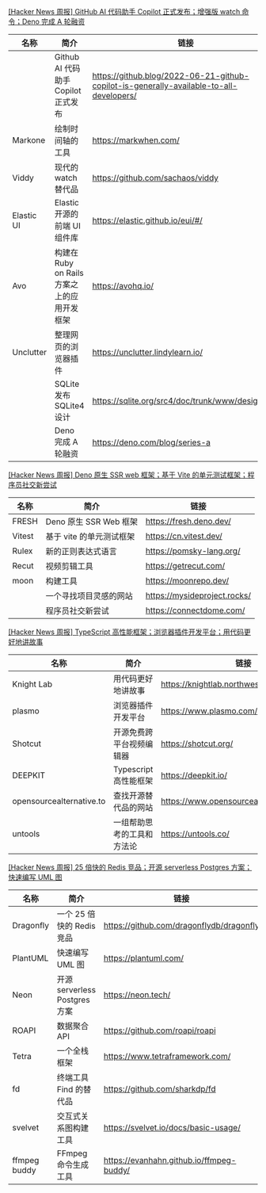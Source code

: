 [[Hacker News 周报] GitHub AI 代码助手 Copilot 正式发布；增强版 watch 命令；Deno 完成 A 轮融资](https://www.bilibili.com/video/BV1B3411u7ZG)
            <table>            <theader>
                <th>名称</th>
                <th>简介</th>
                <th>链接</th>
            </theader>            <tbody>                <tr>
                    <td></td>
                    <td>Github AI 代码助手 Copilot 正式发布</td>
                    <td>https://github.blog/2022-06-21-github-copilot-is-generally-available-to-all-developers/</td>
                </tr>                <tr>
                    <td>Markone</td>
                    <td>绘制时间轴的工具</td>
                    <td>https://markwhen.com/</td>
                </tr>                <tr>
                    <td>Viddy</td>
                    <td>现代的 watch 替代品</td>
                    <td>https://github.com/sachaos/viddy</td>
                </tr>                <tr>
                    <td>Elastic UI</td>
                    <td>Elastic 开源的前端 UI 组件库</td>
                    <td>https://elastic.github.io/eui/#/</td>
                </tr>                <tr>
                    <td>Avo</td>
                    <td>构建在 Ruby on Rails 方案之上的应用开发框架</td>
                    <td>https://avohq.io/</td>
                </tr>                <tr>
                    <td>Unclutter</td>
                    <td>整理网页的浏览器插件</td>
                    <td>https://unclutter.lindylearn.io/</td>
                </tr>                <tr>
                    <td></td>
                    <td>SQLite 发布 SQLite4 设计</td>
                    <td>https://sqlite.org/src4/doc/trunk/www/design.wiki</td>
                </tr>                <tr>
                    <td></td>
                    <td>Deno 完成 A 轮融资</td>
                    <td>https://deno.com/blog/series-a</td>
                </tr>            </tbody>            </table>
[[Hacker News 周报] Deno 原生 SSR web 框架；基于 Vite 的单元测试框架；程序员社交新尝试](https://www.bilibili.com/video/BV1sY411T7QL)
            <table>            <theader>
                <th>名称</th>
                <th>简介</th>
                <th>链接</th>
            </theader>            <tbody>                <tr>
                    <td>FRESH</td>
                    <td>Deno 原生 SSR Web 框架</td>
                    <td>https://fresh.deno.dev/</td>
                </tr>                <tr>
                    <td>Vitest</td>
                    <td>基于 vite 的单元测试框架</td>
                    <td>https://cn.vitest.dev/</td>
                </tr>                <tr>
                    <td>Rulex</td>
                    <td>新的正则表达式语言</td>
                    <td>https://pomsky-lang.org/</td>
                </tr>                <tr>
                    <td>Recut</td>
                    <td>视频剪辑工具</td>
                    <td>https://getrecut.com/</td>
                </tr>                <tr>
                    <td>moon</td>
                    <td>构建工具</td>
                    <td>https://moonrepo.dev/</td>
                </tr>                <tr>
                    <td></td>
                    <td>一个寻找项目灵感的网站</td>
                    <td>https://mysideproject.rocks/</td>
                </tr>                <tr>
                    <td></td>
                    <td>程序员社交新尝试</td>
                    <td>https://connectdome.com/</td>
                </tr>            </tbody>            </table>
[[Hacker News 周报] TypeScript 高性能框架；浏览器插件开发平台；用代码更好地讲故事](https://www.bilibili.com/video/BV1rS4y1i72U)
            <table>            <theader>
                <th>名称</th>
                <th>简介</th>
                <th>链接</th>
            </theader>            <tbody>                <tr>
                    <td>Knight Lab</td>
                    <td>用代码更好地讲故事</td>
                    <td>https://knightlab.northwestern.edu/projects/</td>
                </tr>                <tr>
                    <td>plasmo</td>
                    <td>浏览器插件开发平台</td>
                    <td>https://www.plasmo.com/</td>
                </tr>                <tr>
                    <td>Shotcut</td>
                    <td>开源免费跨平台视频编辑器</td>
                    <td>https://shotcut.org/</td>
                </tr>                <tr>
                    <td>DEEPKIT</td>
                    <td>Typescript 高性能框架</td>
                    <td>https://deepkit.io/</td>
                </tr>                <tr>
                    <td>opensourcealternative.to</td>
                    <td>查找开源替代品的网站</td>
                    <td>https://www.opensourcealternative.to/</td>
                </tr>                <tr>
                    <td>untools</td>
                    <td>一组帮助思考的工具和方法论</td>
                    <td>https://untools.co/</td>
                </tr>            </tbody>            </table>
[[Hacker News 周报] 25 倍快的 Redis 竞品；开源 serverless Postgres 方案；快速编写 UML 图](https://www.bilibili.com/video/BV1L34y1L7zK)
            <table>            <theader>
                <th>名称</th>
                <th>简介</th>
                <th>链接</th>
            </theader>            <tbody>                <tr>
                    <td>Dragonfly</td>
                    <td>一个 25 倍快的 Redis 竞品</td>
                    <td>https://github.com/dragonflydb/dragonfly</td>
                </tr>                <tr>
                    <td>PlantUML</td>
                    <td>快速编写 UML 图</td>
                    <td>https://plantuml.com/</td>
                </tr>                <tr>
                    <td>Neon</td>
                    <td>开源 serverless Postgres 方案</td>
                    <td>https://neon.tech/</td>
                </tr>                <tr>
                    <td>ROAPI</td>
                    <td>数据聚合 API</td>
                    <td>https://github.com/roapi/roapi</td>
                </tr>                <tr>
                    <td>Tetra</td>
                    <td>一个全栈框架</td>
                    <td>https://www.tetraframework.com/</td>
                </tr>                <tr>
                    <td>fd</td>
                    <td>终端工具 Find 的替代品</td>
                    <td>https://github.com/sharkdp/fd</td>
                </tr>                <tr>
                    <td>svelvet</td>
                    <td>交互式关系图构建工具</td>
                    <td>https://svelvet.io/docs/basic-usage/</td>
                </tr>                <tr>
                    <td>ffmpeg buddy</td>
                    <td>FFmpeg 命令生成工具</td>
                    <td>https://evanhahn.github.io/ffmpeg-buddy/</td>
                </tr>            </tbody>            </table>